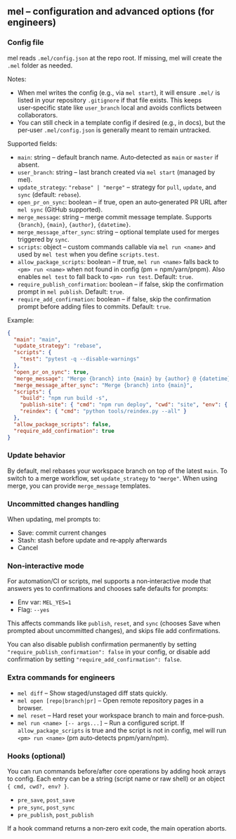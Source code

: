 ## mel – configuration and advanced options (for engineers)

### Config file
mel reads `.mel/config.json` at the repo root. If missing, mel will create the `.mel` folder as needed.

Notes:
- When mel writes the config (e.g., via `mel start`), it will ensure `.mel/` is listed in your repository `.gitignore` if that file exists. This keeps user‑specific state like `user_branch` local and avoids conflicts between collaborators.
- You can still check in a template config if desired (e.g., in docs), but the per‑user `.mel/config.json` is generally meant to remain untracked.

Supported fields:
- `main`: string – default branch name. Auto‑detected as `main` or `master` if absent.
- `user_branch`: string – last branch created via `mel start` (managed by mel).
- `update_strategy`: `"rebase" | "merge"` – strategy for `pull`, `update`, and `sync` (default: `rebase`).
- `open_pr_on_sync`: boolean – if true, open an auto‑generated PR URL after `mel sync` (GitHub supported).
- `merge_message`: string – merge commit message template. Supports `{branch}`, `{main}`, `{author}`, `{datetime}`.
- `merge_message_after_sync`: string – optional template used for merges triggered by `sync`.
- `scripts`: object – custom commands callable via `mel run <name>` and used by `mel test` when you define `scripts.test`.
- `allow_package_scripts`: boolean – if true, `mel run <name>` falls back to `<pm> run <name>` when not found in config (pm = npm/yarn/pnpm). Also enables `mel test` to fall back to `<pm> run test`. Default: `true`.
- `require_publish_confirmation`: boolean – if false, skip the confirmation prompt in `mel publish`. Default: `true`.
- `require_add_confirmation`: boolean – if false, skip the confirmation prompt before adding files to commits. Default: `true`.

Example:
```json
{
  "main": "main",
  "update_strategy": "rebase",
  "scripts": {
    "test": "pytest -q --disable-warnings"
  },
  "open_pr_on_sync": true,
  "merge_message": "Merge {branch} into {main} by {author} @ {datetime}",
  "merge_message_after_sync": "Merge {branch} into {main}",
  "scripts": {
    "build": "npm run build -s",
    "publish-site": { "cmd": "npm run deploy", "cwd": "site", "env": { "NODE_ENV": "production" } },
    "reindex": { "cmd": "python tools/reindex.py --all" }
  },
  "allow_package_scripts": false,
  "require_add_confirmation": true
}
```

### Update behavior
By default, mel rebases your workspace branch on top of the latest `main`. To switch to a merge workflow, set `update_strategy` to `"merge"`. When using merge, you can provide `merge_message` templates.

### Uncommitted changes handling
When updating, mel prompts to:
- Save: commit current changes
- Stash: stash before update and re‑apply afterwards
- Cancel

### Non‑interactive mode
For automation/CI or scripts, mel supports a non‑interactive mode that answers yes to confirmations and chooses safe defaults for prompts:
- Env var: `MEL_YES=1`
- Flag: `--yes`

This affects commands like `publish`, `reset`, and `sync` (chooses Save when prompted about uncommitted changes), and skips file add confirmations.

You can also disable publish confirmation permanently by setting `"require_publish_confirmation": false` in your config, or disable add confirmation by setting `"require_add_confirmation": false`.

### Extra commands for engineers
- `mel diff` – Show staged/unstaged diff stats quickly.
- `mel open [repo|branch|pr]` – Open remote repository pages in a browser.
- `mel reset` – Hard reset your workspace branch to main and force‑push.
- `mel run <name> [-- args...]` – Run a configured script. If `allow_package_scripts` is true and the script is not in config, mel will run `<pm> run <name>` (pm auto‑detects pnpm/yarn/npm).

### Hooks (optional)
You can run commands before/after core operations by adding hook arrays to config. Each entry can be a string (script name or raw shell) or an object `{ cmd, cwd?, env? }`.
- `pre_save`, `post_save`
- `pre_sync`, `post_sync`
- `pre_publish`, `post_publish`

If a hook command returns a non‑zero exit code, the main operation aborts.


